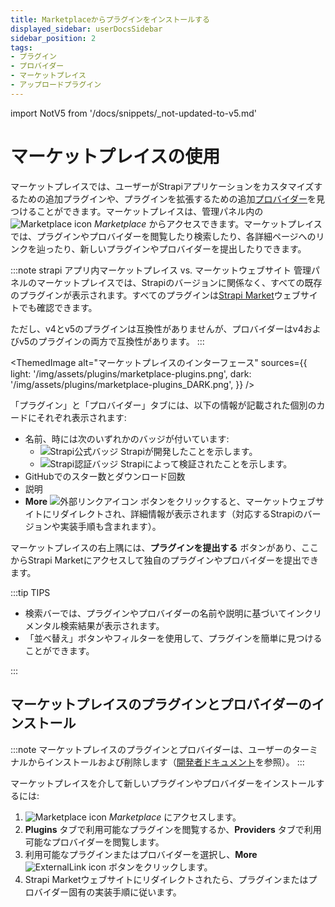 ```yaml
---
title: Marketplaceからプラグインをインストールする
displayed_sidebar: userDocsSidebar
sidebar_position: 2
tags:
- プラグイン
- プロバイダー
- マーケットプレイス
- アップロードプラグイン
---
```


import NotV5 from '/docs/snippets/_not-updated-to-v5.md'

# マーケットプレイスの使用

<NotV5/>

マーケットプレイスでは、ユーザーがStrapiアプリケーションをカスタマイズするための追加プラグインや、プラグインを拡張するための追加[プロバイダー](/user-docs/plugins#providers/)を見つけることができます。マーケットプレイスは、管理パネル内の ![Marketplace icon](/img/assets/icons/v5/ShoppingCart.svg) _Marketplace_ からアクセスできます。マーケットプレイスでは、プラグインやプロバイダーを閲覧したり検索したり、各詳細ページへのリンクを辿ったり、新しいプラグインやプロバイダーを提出したりできます。

:::note strapi アプリ内マーケットプレイス vs. マーケットウェブサイト
管理パネルのマーケットプレイスでは、Strapiのバージョンに関係なく、すべての既存のプラグインが表示されます。すべてのプラグインは[Strapi Market](https://market.strapi.io)ウェブサイトでも確認できます。

ただし、v4とv5のプラグインは互換性がありませんが、プロバイダーはv4およびv5のプラグインの両方で互換性があります。
:::

<ThemedImage
  alt="マーケットプレイスのインターフェース"
  sources={{
    light: '/img/assets/plugins/marketplace-plugins.png',
    dark: '/img/assets/plugins/marketplace-plugins_DARK.png',
  }}
/>

「プラグイン」と「プロバイダー」タブには、以下の情報が記載された個別のカードにそれぞれ表示されます:

- 名前、時には次のいずれかのバッジが付いています:
  - ![Strapi公式バッジ](/img/assets/icons/v5/official-market.svg) Strapiが開発したことを示します。
  - ![Strapi認証バッジ](/img/assets/icons/v5/verified-marketplace.svg) Strapiによって検証されたことを示します。
- GitHubでのスター数とダウンロード回数
- 説明
- **More** ![外部リンクアイコン](/img/assets/icons/v5/ExternalLink.svg) ボタンをクリックすると、マーケットウェブサイトにリダイレクトされ、詳細情報が表示されます（対応するStrapiのバージョンや実装手順も含まれます）。

マーケットプレイスの右上隅には、**プラグインを提出する** ボタンがあり、ここからStrapi Marketにアクセスして独自のプラグインやプロバイダーを提出できます。

:::tip TIPS

- 検索バーでは、プラグインやプロバイダーの名前や説明に基づいてインクリメンタル検索結果が表示されます。
- 「並べ替え」ボタンやフィルターを使用して、プラグインを簡単に見つけることができます。

:::

## マーケットプレイスのプラグインとプロバイダーのインストール

:::note
マーケットプレイスのプラグインとプロバイダーは、ユーザーのターミナルからインストールおよび削除します（[開発者ドキュメント](/dev-docs/installation/cli/)を参照）。
:::

マーケットプレイスを介して新しいプラグインやプロバイダーをインストールするには:

1. ![Marketplace icon](/img/assets/icons/v5/ShoppingCart.svg) *Marketplace* にアクセスします。
2. **Plugins** タブで利用可能なプラグインを閲覧するか、**Providers** タブで利用可能なプロバイダーを閲覧します。
3. 利用可能なプラグインまたはプロバイダーを選択し、**More** ![ExternalLink icon](/img/assets/icons/v5/ExternalLink.svg) ボタンをクリックします。
4. Strapi Marketウェブサイトにリダイレクトされたら、プラグインまたはプロバイダー固有の実装手順に従います。
